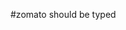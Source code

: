 #zomato should be typed

                                                                                                        